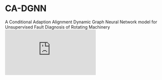 # CA-DGNN
A Conditional Adaption Alignment Dynamic Graph Neural Network model for Unsupervised Fault Diagnosis of Rotating Machinery
![CA-DGNN](https://github.com/Pear-so/CA-DGNN/blob/main/Domain%20Adaptive%20Fault%20Diagnosis%20Model.pdf)
